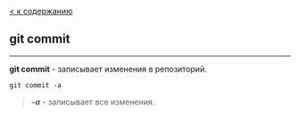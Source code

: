 [< к содержанию](readme.md)

## git commit
___
**git commit** - записывает изменения в репозиторий.

```bash=
git commit -a
```
> ***-a*** -  записывает все изменения.